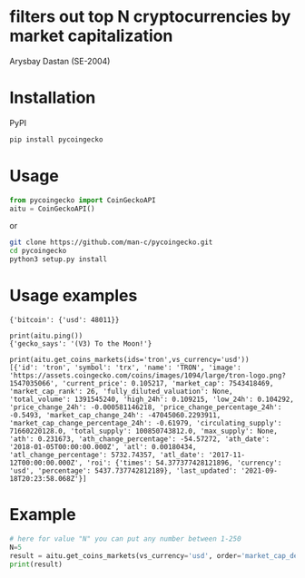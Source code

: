 # filters out top N cryptocurrencies by market capitalization 
Arysbay Dastan (SE-2004)

# Installation
PyPI

```bash
pip install pycoingecko
```


# Usage

```python
from pycoingecko import CoinGeckoAPI  
aitu = CoinGeckoAPI()
```

or

```bash
git clone https://github.com/man-c/pycoingecko.git
cd pycoingecko 
python3 setup.py install
```




# Usage examples

```aitu.get_price(ids='bitcoin', vs_currencies='usd')
{'bitcoin': {'usd': 48011}}

print(aitu.ping())
{'gecko_says': '(V3) To the Moon!'}

print(aitu.get_coins_markets(ids='tron',vs_currency='usd'))
[{'id': 'tron', 'symbol': 'trx', 'name': 'TRON', 'image': 'https://assets.coingecko.com/coins/images/1094/large/tron-logo.png?1547035066', 'current_price': 0.105217, 'market_cap': 7543418469, 'market_cap_rank': 26, 'fully_diluted_valuation': None, 'total_volume': 1391545240, 'high_24h': 0.109215, 'low_24h': 0.104292, 'price_change_24h': -0.000581146218, 'price_change_percentage_24h': -0.5493, 'market_cap_change_24h': -47045060.2293911, 'market_cap_change_percentage_24h': -0.61979, 'circulating_supply': 71660220128.0, 'total_supply': 100850743812.0, 'max_supply': None, 'ath': 0.231673, 'ath_change_percentage': -54.57272, 'ath_date': '2018-01-05T00:00:00.000Z', 'atl': 0.00180434, 'atl_change_percentage': 5732.74357, 'atl_date': '2017-11-12T00:00:00.000Z', 'roi': {'times': 54.377377428121896, 'currency': 'usd', 'percentage': 5437.737742812189}, 'last_updated': '2021-09-18T20:23:58.068Z'}]
```
# Example
``` python 
# here for value "N" you can put any number between 1-250
N=5
result = aitu.get_coins_markets(vs_currency='usd', order='market_cap_desc', per_page=N, page=1,sparkline=False)    
print(result)
```
